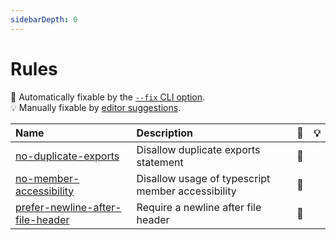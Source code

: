 ```yaml
---
sidebarDepth: 0
---
```


# Rules

🔧 Automatically fixable by the [`--fix` CLI option](https://eslint.org/docs/user-guide/command-line-interface#--fix).\
💡 Manually fixable by [editor suggestions](https://eslint.org/docs/developer-guide/working-with-rules#providing-suggestions).

| Name                                                                             | Description                                       | 🔧  | 💡  |
| :------------------------------------------------------------------------------- | :------------------------------------------------ | :-: | :-: |
| [no-duplicate-exports](/rules/no-duplicate-exports.html)                         | Disallow duplicate exports statement              | 🔧  |     |
| [no-member-accessibility](/rules/no-member-accessibility.html)                   | Disallow usage of typescript member accessibility | 🔧  |     |
| [prefer-newline-after-file-header](/rules/prefer-newline-after-file-header.html) | Require a newline after file header               | 🔧  |     |
